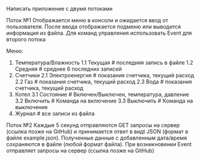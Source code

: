 Написать приложение с двумя потоками

Поток №1
Отображается меню в консоли и ожидается ввод от пользователя. После ввода отображается подменю или выводится информация из файла. Для команд управления использовать Event для второго потока

Меню:
1. Температура/Влажность
    1.1 Текущая # последняя запись в файле
    1.2 Средняя # среднее 6 последних записей
2. Счетчики
    2.1 Электроенергия # показания счетчика, текущий расход
    2.2 Газ # показания счетчика, текущий расход
    2.3 Вода # показания счетчика, текущий расход
3. Котел
    3.1 Состояние # Включен/Выключен, температура, давление
    3.2 Включить # Команда на включение
    3.3 Выключить # Команда на выключение
4. Журнал # все записи из файла

Поток №2
Каждые 5 секунд отправляются GET запросы на сервер (ссылка позже на GitHub) и принимается ответ в видt JSON (формат в файле example.json).
Полученные данные с добавленным дата/время сохраняются в файле (любой формат файла). При возникновении Event отправляет запросы на сервер (ссылка позже на GitHub) 

